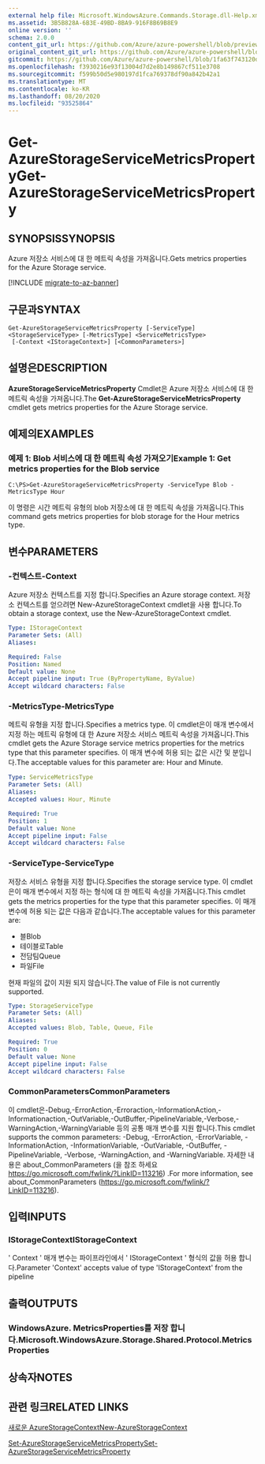 ```yaml
---
external help file: Microsoft.WindowsAzure.Commands.Storage.dll-Help.xml
ms.assetid: 3B5B828A-6B3E-49BD-8BA9-916F8B69B8E9
online version: ''
schema: 2.0.0
content_git_url: https://github.com/Azure/azure-powershell/blob/preview/src/Storage/Commands.Storage/help/Get-AzureStorageServiceMetricsProperty.md
original_content_git_url: https://github.com/Azure/azure-powershell/blob/preview/src/Storage/Commands.Storage/help/Get-AzureStorageServiceMetricsProperty.md
gitcommit: https://github.com/Azure/azure-powershell/blob/1fa63f743120d7a7cd6cbb28ee43cd0f4c654af9
ms.openlocfilehash: f3930216e93f13004d7d2e8b149867cf511e3708
ms.sourcegitcommit: f599b50d5e980197d1fca769378df90a842b42a1
ms.translationtype: MT
ms.contentlocale: ko-KR
ms.lasthandoff: 08/20/2020
ms.locfileid: "93525864"
---
```

# <span data-ttu-id="c51e4-101">Get-AzureStorageServiceMetricsProperty</span><span class="sxs-lookup"><span data-stu-id="c51e4-101">Get-AzureStorageServiceMetricsProperty</span></span>

## <span data-ttu-id="c51e4-102">SYNOPSIS</span><span class="sxs-lookup"><span data-stu-id="c51e4-102">SYNOPSIS</span></span>
<span data-ttu-id="c51e4-103">Azure 저장소 서비스에 대 한 메트릭 속성을 가져옵니다.</span><span class="sxs-lookup"><span data-stu-id="c51e4-103">Gets metrics properties for the Azure Storage service.</span></span>

[!INCLUDE [migrate-to-az-banner](../../includes/migrate-to-az-banner.md)]

## <span data-ttu-id="c51e4-104">구문과</span><span class="sxs-lookup"><span data-stu-id="c51e4-104">SYNTAX</span></span>

```
Get-AzureStorageServiceMetricsProperty [-ServiceType] <StorageServiceType> [-MetricsType] <ServiceMetricsType>
 [-Context <IStorageContext>] [<CommonParameters>]
```

## <span data-ttu-id="c51e4-105">설명은</span><span class="sxs-lookup"><span data-stu-id="c51e4-105">DESCRIPTION</span></span>
<span data-ttu-id="c51e4-106">**AzureStorageServiceMetricsProperty** Cmdlet은 Azure 저장소 서비스에 대 한 메트릭 속성을 가져옵니다.</span><span class="sxs-lookup"><span data-stu-id="c51e4-106">The **Get-AzureStorageServiceMetricsProperty** cmdlet gets metrics properties for the Azure Storage service.</span></span>

## <span data-ttu-id="c51e4-107">예제의</span><span class="sxs-lookup"><span data-stu-id="c51e4-107">EXAMPLES</span></span>

### <span data-ttu-id="c51e4-108">예제 1: Blob 서비스에 대 한 메트릭 속성 가져오기</span><span class="sxs-lookup"><span data-stu-id="c51e4-108">Example 1: Get metrics properties for the Blob service</span></span>
```
C:\PS>Get-AzureStorageServiceMetricsProperty -ServiceType Blob -MetricsType Hour
```

<span data-ttu-id="c51e4-109">이 명령은 시간 메트릭 유형의 blob 저장소에 대 한 메트릭 속성을 가져옵니다.</span><span class="sxs-lookup"><span data-stu-id="c51e4-109">This command gets metrics properties for blob storage for the Hour metrics type.</span></span>

## <span data-ttu-id="c51e4-110">변수</span><span class="sxs-lookup"><span data-stu-id="c51e4-110">PARAMETERS</span></span>

### <span data-ttu-id="c51e4-111">-컨텍스트</span><span class="sxs-lookup"><span data-stu-id="c51e4-111">-Context</span></span>
<span data-ttu-id="c51e4-112">Azure 저장소 컨텍스트를 지정 합니다.</span><span class="sxs-lookup"><span data-stu-id="c51e4-112">Specifies an Azure storage context.</span></span>
<span data-ttu-id="c51e4-113">저장소 컨텍스트를 얻으려면 New-AzureStorageContext cmdlet을 사용 합니다.</span><span class="sxs-lookup"><span data-stu-id="c51e4-113">To obtain a storage context, use the New-AzureStorageContext cmdlet.</span></span>

```yaml
Type: IStorageContext
Parameter Sets: (All)
Aliases: 

Required: False
Position: Named
Default value: None
Accept pipeline input: True (ByPropertyName, ByValue)
Accept wildcard characters: False
```

### <span data-ttu-id="c51e4-114">-MetricsType</span><span class="sxs-lookup"><span data-stu-id="c51e4-114">-MetricsType</span></span>
<span data-ttu-id="c51e4-115">메트릭 유형을 지정 합니다.</span><span class="sxs-lookup"><span data-stu-id="c51e4-115">Specifies a metrics type.</span></span>
<span data-ttu-id="c51e4-116">이 cmdlet은이 매개 변수에서 지정 하는 메트릭 유형에 대 한 Azure 저장소 서비스 메트릭 속성을 가져옵니다.</span><span class="sxs-lookup"><span data-stu-id="c51e4-116">This cmdlet gets the Azure Storage service metrics properties for the metrics type that this parameter specifies.</span></span>
<span data-ttu-id="c51e4-117">이 매개 변수에 허용 되는 값은 시간 및 분입니다.</span><span class="sxs-lookup"><span data-stu-id="c51e4-117">The acceptable values for this parameter are: Hour and Minute.</span></span>

```yaml
Type: ServiceMetricsType
Parameter Sets: (All)
Aliases: 
Accepted values: Hour, Minute

Required: True
Position: 1
Default value: None
Accept pipeline input: False
Accept wildcard characters: False
```

### <span data-ttu-id="c51e4-118">-ServiceType</span><span class="sxs-lookup"><span data-stu-id="c51e4-118">-ServiceType</span></span>
<span data-ttu-id="c51e4-119">저장소 서비스 유형을 지정 합니다.</span><span class="sxs-lookup"><span data-stu-id="c51e4-119">Specifies the storage service type.</span></span>
<span data-ttu-id="c51e4-120">이 cmdlet은이 매개 변수에서 지정 하는 형식에 대 한 메트릭 속성을 가져옵니다.</span><span class="sxs-lookup"><span data-stu-id="c51e4-120">This cmdlet gets the metrics properties for the type that this parameter specifies.</span></span>
<span data-ttu-id="c51e4-121">이 매개 변수에 허용 되는 값은 다음과 같습니다.</span><span class="sxs-lookup"><span data-stu-id="c51e4-121">The acceptable values for this parameter are:</span></span>

- <span data-ttu-id="c51e4-122">블</span><span class="sxs-lookup"><span data-stu-id="c51e4-122">Blob</span></span> 
- <span data-ttu-id="c51e4-123">테이블로</span><span class="sxs-lookup"><span data-stu-id="c51e4-123">Table</span></span>
- <span data-ttu-id="c51e4-124">전담팀</span><span class="sxs-lookup"><span data-stu-id="c51e4-124">Queue</span></span>
- <span data-ttu-id="c51e4-125">파일</span><span class="sxs-lookup"><span data-stu-id="c51e4-125">File</span></span> 

<span data-ttu-id="c51e4-126">현재 파일의 값이 지원 되지 않습니다.</span><span class="sxs-lookup"><span data-stu-id="c51e4-126">The value of File is not currently supported.</span></span>

```yaml
Type: StorageServiceType
Parameter Sets: (All)
Aliases: 
Accepted values: Blob, Table, Queue, File

Required: True
Position: 0
Default value: None
Accept pipeline input: False
Accept wildcard characters: False
```

### <span data-ttu-id="c51e4-127">CommonParameters</span><span class="sxs-lookup"><span data-stu-id="c51e4-127">CommonParameters</span></span>
<span data-ttu-id="c51e4-128">이 cmdlet은-Debug,-ErrorAction,-Erroraction,-InformationAction,-Informationaction,-OutVariable,-OutBuffer,-PipelineVariable,-Verbose,-WarningAction,-WarningVariable 등의 공통 매개 변수를 지원 합니다.</span><span class="sxs-lookup"><span data-stu-id="c51e4-128">This cmdlet supports the common parameters: -Debug, -ErrorAction, -ErrorVariable, -InformationAction, -InformationVariable, -OutVariable, -OutBuffer, -PipelineVariable, -Verbose, -WarningAction, and -WarningVariable.</span></span> <span data-ttu-id="c51e4-129">자세한 내용은 about_CommonParameters (을 참조 하세요 https://go.microsoft.com/fwlink/?LinkID=113216) .</span><span class="sxs-lookup"><span data-stu-id="c51e4-129">For more information, see about_CommonParameters (https://go.microsoft.com/fwlink/?LinkID=113216).</span></span>

## <span data-ttu-id="c51e4-130">입력</span><span class="sxs-lookup"><span data-stu-id="c51e4-130">INPUTS</span></span>

### <span data-ttu-id="c51e4-131">IStorageContext</span><span class="sxs-lookup"><span data-stu-id="c51e4-131">IStorageContext</span></span>

<span data-ttu-id="c51e4-132">' Context ' 매개 변수는 파이프라인에서 ' IStorageContext ' 형식의 값을 허용 합니다.</span><span class="sxs-lookup"><span data-stu-id="c51e4-132">Parameter 'Context' accepts value of type 'IStorageContext' from the pipeline</span></span>

## <span data-ttu-id="c51e4-133">출력</span><span class="sxs-lookup"><span data-stu-id="c51e4-133">OUTPUTS</span></span>

### <span data-ttu-id="c51e4-134">WindowsAzure. MetricsProperties를 저장 합니다.</span><span class="sxs-lookup"><span data-stu-id="c51e4-134">Microsoft.WindowsAzure.Storage.Shared.Protocol.MetricsProperties</span></span>

## <span data-ttu-id="c51e4-135">상속자</span><span class="sxs-lookup"><span data-stu-id="c51e4-135">NOTES</span></span>

## <span data-ttu-id="c51e4-136">관련 링크</span><span class="sxs-lookup"><span data-stu-id="c51e4-136">RELATED LINKS</span></span>

[<span data-ttu-id="c51e4-137">새로운 AzureStorageContext</span><span class="sxs-lookup"><span data-stu-id="c51e4-137">New-AzureStorageContext</span></span>](./New-AzureStorageContext.md)

[<span data-ttu-id="c51e4-138">Set-AzureStorageServiceMetricsProperty</span><span class="sxs-lookup"><span data-stu-id="c51e4-138">Set-AzureStorageServiceMetricsProperty</span></span>](./Set-AzureStorageServiceMetricsProperty.md)


